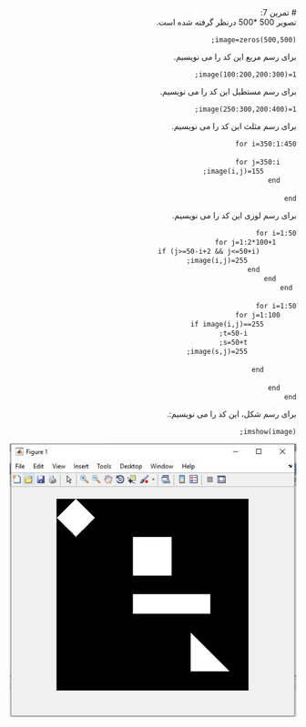 <div dir="rtl">
# تمرین 7:</br>
تصویر 500 *500 درنظر گرفته شده است.</br>

```
image=zeros(500,500);
```
برای رسم مربع این کد را می نویسیم.</br>
```
image(100:200,200:300)=1;
```
برای رسم مستطیل  این کد را می نویسیم.</br>
```
image(250:300,200:400)=1;
```
برای رسم مثلث  این کد را می نویسیم.</br>
```
for i=350:1:450
     
    for j=350:i
        image(i,j)=155;
    end
      
end
```
برای رسم لوزی  این کد را می نویسیم.</br>
``` 
for i=1:50
     for j=1:2*100+1
         if (j>=50-i+2 && j<=50+i)
            image(i,j)=255;
         end
     end
 end
 
for i=1:50
    for j=1:100
        if image(i,j)==255
            t=50-i;
            s=50+t;
            image(s,j)=255;
            
        end
       
    end
end
```

برای رسم شکل، این کد را می نویسیم:.</br>

```
imshow(image);
```
![خروجی تصویر:](ttt7.JPG)

</div>
